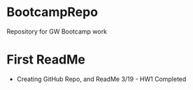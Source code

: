 # BootcampRepo
Repository for GW Bootcamp work
# First ReadMe
* Creating GitHub Repo, and ReadMe
3/19 - HW1 Completed
